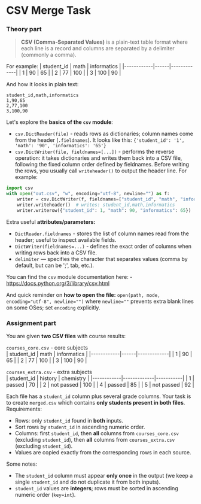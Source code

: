 # CSV Merge Task 
### Theory  part
> **CSV (Comma-Separated Values)** is a plain-text table format where each line is a record and columns are separated by a delimiter (commonly a comma). 


For example:
| student_id | math | informatics |
|------------|------|-------------|
| 1          | 90   | 65          |
| 2          | 77   | 100         |
| 3          | 100  | 90          |

And how it looks in plain text:
```
student_id,math,informatics
1,90,65
2,77,100
3,100,90
```


Let's explore the **basics of the `csv` module**:
  - `csv.DictReader(file)` - reads rows as dictionaries; column names come from the header (`.fieldnames`).
  It looks like this: `{'student_id': '1', 'math': '90', 'informatics': '65'}`
  - `csv.DictWriter(file, fieldnames=[...])` - performs the reverse operation: it takes dictionaries and writes them back into a CSV file, following the fixed column order defined by fieldnames. Before writing the rows, you usually call `writeheader()` to output the header line. For example:
```python
import csv
with open("out.csv", "w", encoding="utf-8", newline="") as f:
    writer = csv.DictWriter(f, fieldnames=["student_id", "math", "informatics"])
    writer.writeheader()  # writes: student_id,math,informatics
    writer.writerow({"student_id": 1, "math": 90, "informatics": 65})
```
  
 Extra useful  **attributes/parameters:**
   - `DictReader.fieldnames` - stores the list of column names read from the header; useful to inspect available fields.  
   - `DictWriter(fieldnames=...)` - defines the exact order of columns when writing rows back into a CSV file. 
   - `delimiter` — specifies the character that separates values (comma by default, but can be ';', tab, etc.).  

You can find the `csv` module documentation here: - https://docs.python.org/3/library/csv.html

And quick reminder on **how to open the file:** `open(path, mode, encoding="utf-8", newline="")` where `newline=""` prevents extra blank lines on some OSes; set `encoding` explicitly.


### Assignment part

You are given **two CSV files** with course results:

`courses_core.csv` - core subjects  
| student_id | math | informatics |
|------------|------|-------------|
| 1          | 90   | 65          |
| 2          | 77   | 100         |
| 3          | 100  | 90          |

 `courses_extra.csv` - extra subjects  
 | student_id | history     | chemistry |
|------------|-------------|-----------|
| 1          | passed      | 70        |
| 2          | not passed  | 100       |
| 4          | passed      | 85        |
| 5          | not passed  | 92        |

Each file has a `student_id` column plus several grade columns. Your task is to create `merged.csv` which contains **only students present in both files**. Requirements:

- Rows: only `student_id` found in **both** inputs.  
- Sort rows by `student_id` in ascending numeric order.  
- Columns: first `student_id`, then **all** columns from `courses_core.csv` (excluding `student_id`), then **all** columns from `courses_extra.csv` (excluding `student_id`).  
- Values are copied exactly from the corresponding rows in each source.

Some notes:
- The `student_id` column must appear **only once** in the output (we keep a single `student_id` and do not duplicate it from both inputs).
- `student_id` values are **integers**; rows must be sorted in ascending numeric order (`key=int`).
